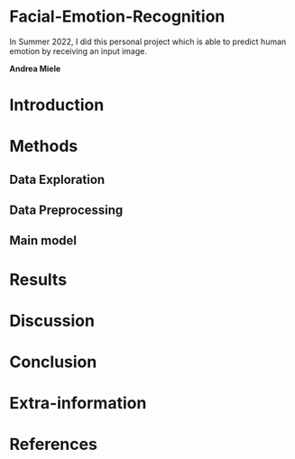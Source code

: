 # Facial-Emotion-Recognition
In Summer 2022, I did this personal project which is able to predict human emotion by receiving an input image.

**Andrea Miele**

# Introduction


# Methods
## Data Exploration


## Data Preprocessing



## Main model 


# Results


# Discussion


# Conclusion


# Extra-information

# References
